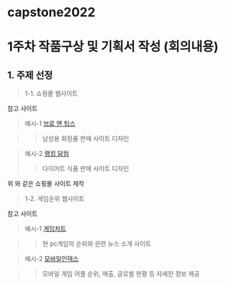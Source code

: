 # capstone2022

<h1> 1주차 작품구상 및 기획서 작성 (회의내용) </h1>

<h2>1. 주제 선정</h2>

> 1-1. 쇼핑몰 웹사이트

참고 사이트

> 예시-1 [브로 앤 팁스](https://brand.naver.com/brontips?n_media=27758&n_query=%EB%B8%8C%EB%A1%9C%EC%95%A4%ED%8C%81%EC%8A%A4&n_rank=1&n_ad_group=grp-a001-04-000000018082083&n_ad=nad-a001-04-000000140093108&n_keyword_id=nkw-a001-04-000003261998770&n_keyword=%EB%B8%8C%EB%A1%9C%EC%95%A4%ED%8C%81%EC%8A%A4&n_campaign_type=4&n_contract=tct-a001-04-000000000507774&n_ad_group_type=5&NaPm=ct%3Dl10rkx3k%7Cci%3D0zu0001ouxvw6SIRavlm%7Ctr%3Dbrnd%7Chk%3Dbfc9b4204a9436cc2518209a888ccacc5078e141)

>> 남성용 화장품 판매 사이트 디자인

> 예시-2 [랭킹 닭컴](https://www.rankingdak.com/?utm_source=NAVER&utm_medium=SA&utm_campaign=NA_BRAND_PC&utm_term=&n_media=27758&n_query=%EB%9E%AD%ED%82%B9%EB%8B%AD%EC%BB%B4&n_rank=1&n_ad_group=grp-a001-04-000000018308642&n_ad=nad-a001-04-000000175375003&n_keyword_id=nkw-a001-04-000003293524680&n_keyword=%EB%9E%AD%ED%82%B9%EB%8B%AD%EC%BB%B4&n_campaign_type=4&n_contract=tct-a001-04-000000000497490&n_ad_group_type=5&NaPm=ct%3Dl10rnqy8%7Cci%3D0ze0003suxvwPEn5m1mh%7Ctr%3Dbrnd%7Chk%3D61069aa89374c614abcef584bdc5437380923dd1)
>> 다이어트 식품 판매 사이트 디자인

위 와 같은 쇼핑몰 사이트 제작

>1-2. 게임순위 웹사이트

참고 사이트

> 예시-1 [게임차트](http://www.gamechart100.com/)

>> 현 pc게임의 순위와 관련 뉴스 소개 사이트

> 예시-2 [모바일인덱스](https://www.mobileindex.com/mi-chart/realtime-rank)

>> 모바일 게임 어플 순위, 매출, 글로벌 현황 등 자세한 정보 제공

